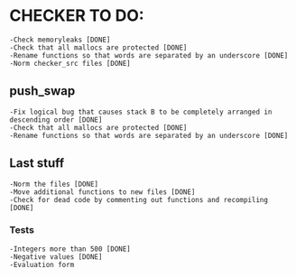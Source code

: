 # CHECKER TO DO:
	-Check memoryleaks [DONE]
	-Check that all mallocs are protected [DONE]
	-Rename functions so that words are separated by an underscore [DONE]
	-Norm checker_src files [DONE]
## push_swap
	-Fix logical bug that causes stack B to be completely arranged in descending order [DONE]
	-Check that all mallocs are protected [DONE]
	-Rename functions so that words are separated by an underscore [DONE]

## Last stuff
	-Norm the files [DONE]
	-Move additional functions to new files [DONE]
	-Check for dead code by commenting out functions and recompiling [DONE]
	
### Tests
	-Integers more than 500 [DONE]
	-Negative values [DONE]
	-Evaluation form
